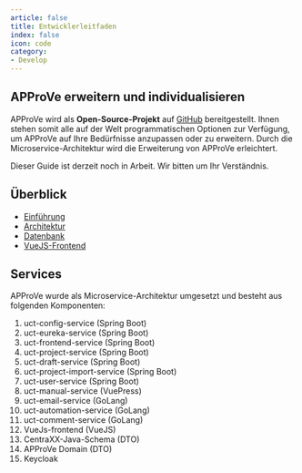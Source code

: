 ```yaml
---
article: false
title: Entwicklerleitfaden
index: false
icon: code
category:
- Develop
---
```



## APProVe erweitern und individualisieren
APProVe wird als **Open-Source-Projekt** auf [GitHub](https://github.com/iBDFrankfurt/APProVe) bereitgestellt. 
Ihnen stehen somit alle auf der Welt programmatischen Optionen zur Verfügung, um APProVe auf Ihre Bedürfnisse anzupassen oder zu erweitern.
Durch die Microservice-Architektur wird die Erweiterung von APProVe erleichtert.

Dieser Guide ist derzeit noch in Arbeit. Wir bitten um Ihr Verständnis.

## Überblick
- [Einführung](introduction.md)
- [Architektur](architecture.md)
- [Datenbank](database.md)
- [VueJS-Frontend](vuejs.md)

## Services
APProVe wurde als Microservice-Architektur umgesetzt und besteht aus folgenden Komponenten:
1. uct-config-service (Spring Boot)
2. uct-eureka-service (Spring Boot)
3. uct-frontend-service (Spring Boot)
4. uct-project-service (Spring Boot)
5. uct-draft-service (Spring Boot)
6. uct-project-import-service (Spring Boot)
7. uct-user-service (Spring Boot)
8. uct-manual-service (VuePress)
9. uct-email-service (GoLang)
10. uct-automation-service (GoLang)
11. uct-comment-service (GoLang)
12. VueJs-frontend (VueJS)
13. CentraXX-Java-Schema (DTO)
14. APProVe Domain (DTO)
15. Keycloak

